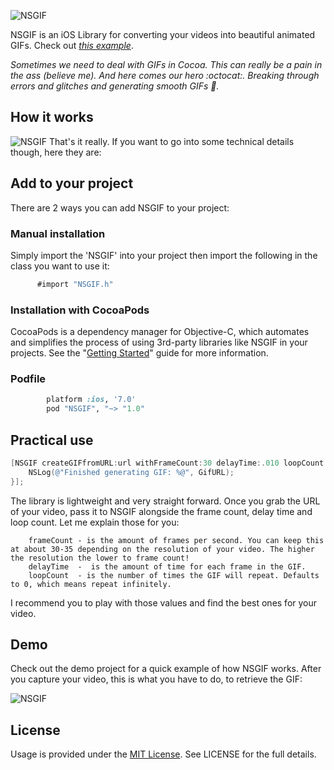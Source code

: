 ![NSGIF](https://dl.dropboxusercontent.com/s/0rq3fr0dtpvwd4h/NSGIF-header.png?dl=0)

NSGIF is an iOS Library for converting your videos into beautiful animated GIFs.
Check out [_this example_](http://files.parsetfss.com/2677410f-fd15-46aa-a2fa-258c85d4da30/tfss-2215cfe6-03b5-4546-8422-d292f875efb9-whom.gif). 

_Sometimes we need to deal with GIFs in Cocoa. This can really be a pain in the ass (believe me). And here comes our hero :octocat:. Breaking through errors and glitches and generating smooth GIFs :dash:._

## How it works
![NSGIF](https://dl.dropboxusercontent.com/s/nsh0s1shh9fbqpu/NSGIF-HIW.png?dl=0)
That's it really. If you want to go into some technical details though, here they are:

## Add to your project
 
There are 2 ways you can add NSGIF to your project:
 
### Manual installation
 
 Simply import the 'NSGIF' into your project then import the following in the class you want to use it: 
 ```objective-c
       #import "NSGIF.h"
 ```      
### Installation with CocoaPods

CocoaPods is a dependency manager for Objective-C, which automates and simplifies the process of using 3rd-party libraries like NSGIF in your projects. See the "[Getting Started](http://guides.cocoapods.org/syntax/podfile.html)" guide for more information.

### Podfile
```ruby
        platform :ios, '7.0'
        pod "NSGIF", "~> "1.0"
```

## Practical use

```objective-c
[NSGIF createGIFfromURL:url withFrameCount:30 delayTime:.010 loopCount:0 completion:^(NSURL *GifURL) {
	NSLog(@"Finished generating GIF: %@", GifURL);
}];
```
The library is lightweight and very straight forward. Once you grab the URL of your video, pass it to NSGIF alongside the frame count, delay time and loop count. 
Let me explain those for you: 
```
	frameCount - is the amount of frames per second. You can keep this at about 30-35 depending on the resolution of your video. The higher the resolution the lower to frame count!
    delayTime  -  is the amount of time for each frame in the GIF.
    loopCount  - is the number of times the GIF will repeat. Defaults to 0, which means repeat infinitely.
```
I recommend you to play with those values and find the best ones for your video.

## Demo

Check out the demo project for a quick example of how NSGIF works. After you capture your video, this is what you have to do, to retrieve the GIF:

![NSGIF](https://dl.dropboxusercontent.com/s/p02c6l7rzk6mf6m/NSGIF-HT.gif?dl=0)

## License
Usage is provided under the [MIT License](http://http//opensource.org/licenses/mit-license.php). See LICENSE for the full details.


